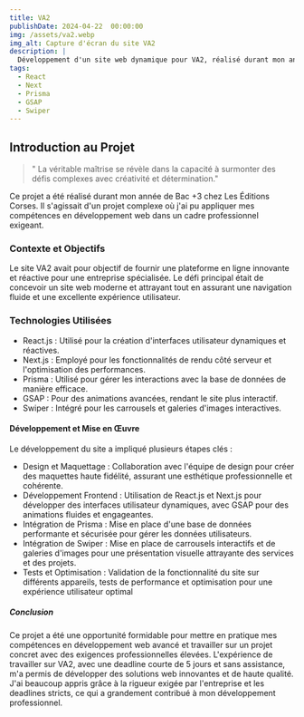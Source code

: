 ```yaml
---
title: VA2
publishDate: 2024-04-22  00:00:00
img: /assets/va2.webp
img_alt: Capture d'écran du site VA2
description: |
  Développement d'un site web dynamique pour VA2, réalisé durant mon année de Bac +3 chez Les Éditions Corses, mettant en avant des compétences en React.js, Next.js, Prisma, GSAP et Swiper.
tags:
  - React
  - Next
  - Prisma
  - GSAP
  - Swiper
---
```


## Introduction au Projet

> " La véritable maîtrise se révèle dans la capacité à surmonter des défis complexes avec créativité et détermination."

Ce projet a été réalisé durant mon année de Bac +3 chez Les Éditions Corses. Il s'agissait d'un projet complexe où j'ai pu appliquer mes compétences en développement web dans un cadre professionnel exigeant.

### Contexte et Objectifs

Le site VA2 avait pour objectif de fournir une plateforme en ligne innovante et réactive pour une entreprise spécialisée. Le défi principal était de concevoir un site web moderne et attrayant tout en assurant une navigation fluide et une excellente expérience utilisateur.

### Technologies Utilisées

- React.js : Utilisé pour la création d'interfaces utilisateur dynamiques et réactives.
- Next.js : Employé pour les fonctionnalités de rendu côté serveur et l'optimisation des performances.
- Prisma : Utilisé pour gérer les interactions avec la base de données de manière efficace.
- GSAP : Pour des animations avancées, rendant le site plus interactif.
- Swiper : Intégré pour les carrousels et galeries d'images interactives.

#### Développement et Mise en Œuvre

Le développement du site a impliqué plusieurs étapes clés :

- Design et Maquettage : Collaboration avec l'équipe de design pour créer des maquettes haute fidélité, assurant une esthétique professionnelle et cohérente.
- Développement Frontend : Utilisation de React.js et Next.js pour développer des interfaces utilisateur dynamiques, avec GSAP pour des animations fluides et engageantes.
- Intégration de Prisma : Mise en place d'une base de données performante et sécurisée pour gérer les données utilisateurs.
- Intégration de Swiper : Mise en place de carrousels interactifs et de galeries d'images pour une présentation visuelle attrayante des services et des projets.
- Tests et Optimisation : Validation de la fonctionnalité du site sur différents appareils, tests de performance et optimisation pour une expérience utilisateur optimal

##### Conclusion

Ce projet a été une opportunité formidable pour mettre en pratique mes compétences en développement web avancé et travailler sur un projet concret avec des exigences professionnelles élevées. L'expérience de travailler sur VA2, avec une deadline courte de 5 jours et sans assistance, m'a permis de développer des solutions web innovantes et de haute qualité. J'ai beaucoup appris grâce à la rigueur exigée par l'entreprise et les deadlines stricts, ce qui a grandement contribué à mon développement professionnel.
